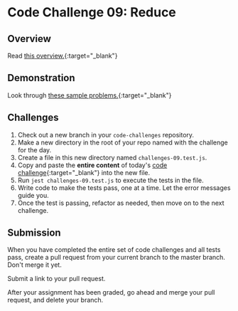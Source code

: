 # Code Challenge 09: Reduce

## Overview

Read [this overview.](README.md){:target="_blank"}

## Demonstration

Look through [these sample problems.](demo.js){:target="_blank"}

## Challenges

1. Check out a new branch in your `code-challenges` repository.
1. Make a new directory in the root of your repo named with the challenge for the day.
1. Create a file in this new directory named `challenges-09.test.js`.
1. Copy and paste the **entire content** of today's [code challenge](challenges-09.test.js){:target="_blank"} into the new file.
1. Run `jest challenges-09.test.js` to execute the tests in the file.
1. Write code to make the tests pass, one at a time. Let the error messages guide you.
1. Once the test is passing, refactor as needed, then move on to the next challenge.

## Submission

When you have completed the entire set of code challenges and all tests pass, create a pull request from your current branch to the master branch. Don't merge it yet. 

Submit a link to your pull request. 

After your assignment has been graded, go ahead and merge your pull request, and delete your branch. 

